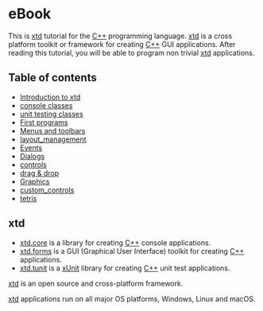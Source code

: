 # eBook

This is [xtd](https://github.com/gammasoft71/xtd) tutorial for the [C++](/docs/documentation/Portability/cpp) programming language. [xtd](https://github.com/gammasoft71/xtd) is a cross platform toolkit or framework for creating [C++](/docs/documentation/Portability/cpp) GUI applications. After reading this tutorial, you will be able to program non trivial [xtd](https://github.com/gammasoft71/xtd) applications.

## Table of contents

* [Introduction to xtd](/docs/documentation/ebook/introduction)
* [console classes](/docs/documentation/ebook/console_classes)
* [unit testing classes](/docs/documentation/ebook/unit_testing_classes)
* [First programs](/docs/documentation/ebook/first_programs)
* [Menus and toolbars](/docs/documentation/ebook/menus_and_toolbars)
* [layout_management](/docs/documentation/ebook/layout_management)
* [Events](/docs/documentation/ebook/events)
* [Dialogs](/docs/documentation/ebook/dialogs)
* [controls](/docs/documentation/ebook/controls)
* [drag & drop](/docs/documentation/ebook/drag_and_drop)
* [Graphics](/docs/documentation/ebook/graphics)
* [custom_controls](/docs/documentation/ebook/custom_controls)
* [tetris](/docs/documentation/ebook/tetris)

## xtd

* [xtd.core](https://github.com/gammasoft71/xtd) is a library for creating [C++](/docs/documentation/Portability/cpp) console applications.
* [xtd.forms](https://github.com/gammasoft71/xtd) is a GUI (Graphical User Interface) toolkit for creating [C++](/docs/documentation/Portability/cpp) applications.
* [xtd.tunit](https://github.com/gammasoft71/xtd) is a  [xUnit](https://en.wikipedia.org/wiki/XUnit) library for creating [C++](/docs/documentation/Portability/cpp) unit test applications.

[xtd](https://github.com/gammasoft71/xtd) is an open source and cross-platform framework.

[xtd](https://github.com/gammasoft71/xtd) applications run on all major OS platforms, Windows, Linux and macOS.

